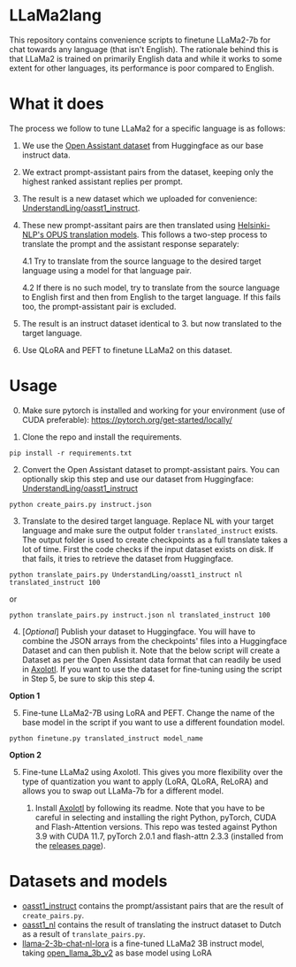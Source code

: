 # LLaMa2lang
This repository contains convenience scripts to finetune LLaMa2-7b for chat towards any language (that isn't English). The rationale behind this is that LLaMa2 is trained on primarily English data and while it works to some extent for other languages, its performance is poor compared to English.

# What it does
The process we follow to tune LLaMa2 for a specific language is as follows:

1. We use the [Open Assistant dataset](https://huggingface.co/datasets/OpenAssistant/oasst1) from Huggingface as our base instruct data.
2. We extract prompt-assistant pairs from the dataset, keeping only the highest ranked assistant replies per prompt.
3. The result is a new dataset which we uploaded for convenience: [UnderstandLing/oasst1_instruct](https://huggingface.co/datasets/UnderstandLing/oasst1_instruct).
4. These new prompt-assitant pairs are then translated using [Helsinki-NLP's OPUS translation models](https://huggingface.co/Helsinki-NLP). This follows a two-step process to translate the prompt and the assistant response separately:

    4.1 Try to translate from the source language to the desired target language using a model for that language pair.

    4.2 If there is no such model, try to translate from the source language to English first and then from English to the target language. If this fails too, the prompt-assistant pair is excluded.
5. The result is an instruct dataset identical to 3. but now translated to the target language.
6. Use QLoRA and PEFT to finetune LLaMa2 on this dataset.

# Usage
0. Make sure pytorch is installed and working for your environment (use of CUDA preferable): https://pytorch.org/get-started/locally/

1. Clone the repo and install the requirements.

`pip install -r requirements.txt`

2. Convert the Open Assistant dataset to prompt-assistant pairs. You can optionally skip this step and use our dataset from Huggingface: [UnderstandLing/oasst1_instruct](https://huggingface.co/datasets/UnderstandLing/oasst1_instruct)

`python create_pairs.py instruct.json`

3. Translate to the desired target language. Replace NL with your target language and make sure the output folder `translated_instruct` exists. The output folder is used to create checkpoints as a full translate takes a lot of time. First the code checks if the input dataset exists on disk. If that fails, it tries to retrieve the dataset from Huggingface.

`python translate_pairs.py UnderstandLing/oasst1_instruct nl translated_instruct 100`

or

`python translate_pairs.py instruct.json nl translated_instruct 100`

4. [*Optional*] Publish your dataset to Huggingface. You will have to combine the JSON arrays from the checkpoints' files into a Huggingface Dataset and can then publish it. Note that the below script will create a Dataset as per the Open Assistant data format that can readily be used in [Axolotl](https://github.com/OpenAccess-AI-Collective/axolotl). If you want to use the dataset for fine-tuning using the script in Step 5, be sure to skip this step 4.

**Option 1**

5. Fine-tune LLaMa2-7B using LoRA and PEFT. Change the name of the base model in the script if you want to use a different foundation model.

`python finetune.py translated_instruct model_name`

**Option 2**

5. Fine-tune LLaMa2 using Axolotl. This gives you more flexibility over the type of quantization you want to apply (LoRA, QLoRA, ReLoRA) and allows you to swap out LLaMa-7b for a different model.

    1. Install [Axolotl](https://github.com/OpenAccess-AI-Collective/axolotl) by following its readme. Note that you have to be careful in selecting and installing the right Python, pyTorch, CUDA and Flash-Attention versions. This repo was tested against Python 3.9 with CUDA 11.7, pyTorch 2.0.1 and flash-attn 2.3.3 (installed from the [releases page](https://github.com/Dao-AILab/flash-attention/releases)).

# Datasets and models

- [oasst1_instruct](https://huggingface.co/datasets/UnderstandLing/oasst1_instruct) contains the prompt/assistant pairs that are the result of `create_pairs.py`.
- [oasst1_nl](https://huggingface.co/datasets/UnderstandLing/oasst1_nl) contains the result of translating the instruct dataset to Dutch as a result of `translate_pairs.py`.
- [llama-2-3b-chat-nl-lora](https://huggingface.co/UnderstandLing/llama-2-3b-chat-nl-lora) is a fine-tuned LLaMa2 3B instruct model, taking [open_llama_3b_v2](https://huggingface.co/openlm-research/open_llama_3b_v2) as base model using LoRA